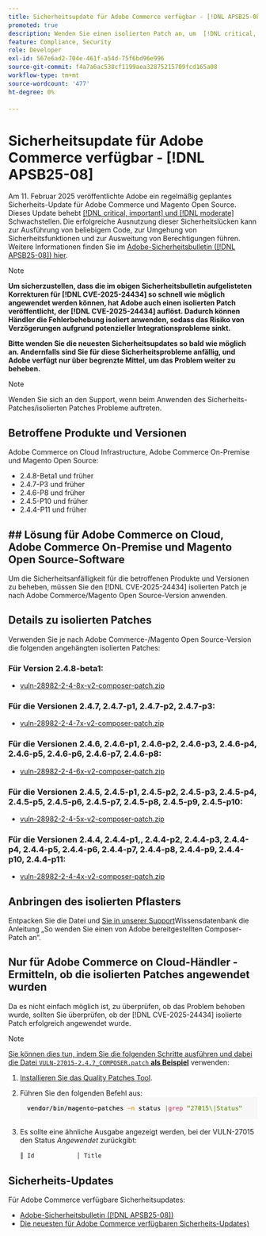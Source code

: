 ```yaml
---
title: Sicherheitsupdate für Adobe Commerce verfügbar - [!DNL APSB25-08]
promoted: true
description: Wenden Sie einen isolierten Patch an, um  [!DNL critical, important, and moderate vulnerabilities]  für Adobe Commerce 2.4.8-beta1, 2.4.7-p3, 2.4.6-p8, 2.4.5-p10, 2.4.4-p11 und frühere Versionen zu beheben.
feature: Compliance, Security
role: Developer
exl-id: 567e6ad2-704e-461f-a54d-75f6bd96e996
source-git-commit: f4a7a6ac538cf1199aea32875215709fcd165a08
workflow-type: tm+mt
source-wordcount: '477'
ht-degree: 0%

---
```


# Sicherheitsupdate für Adobe Commerce verfügbar - [!DNL APSB25-08]

Am 11. Februar 2025 veröffentlichte Adobe ein regelmäßig geplantes Sicherheits-Update für Adobe Commerce und Magento Open Source. Dieses Update behebt [[!DNL critical, important] und  [!DNL moderate]](https://helpx.adobe.com/security/severity-ratings.html) Schwachstellen. Die erfolgreiche Ausnutzung dieser Sicherheitslücken kann zur Ausführung von beliebigem Code, zur Umgehung von Sicherheitsfunktionen und zur Ausweitung von Berechtigungen führen. Weitere Informationen finden Sie im [Adobe-Sicherheitsbulletin ([!DNL APSB25-08]) hier](https://helpx.adobe.com/security/products/magento/apsb25-08.html).

>[!NOTE]
>
>**Um sicherzustellen, dass die im obigen Sicherheitsbulletin aufgelisteten Korrekturen für [!DNL CVE-2025-24434] so schnell wie möglich angewendet werden können, hat Adobe auch einen isolierten Patch veröffentlicht, der [!DNL CVE-2025-24434] auflöst. Dadurch können Händler die Fehlerbehebung isoliert anwenden, sodass das Risiko von Verzögerungen aufgrund potenzieller Integrationsprobleme sinkt.**

**Bitte wenden Sie die neuesten Sicherheitsupdates so bald wie möglich an. Andernfalls sind Sie für diese Sicherheitsprobleme anfällig, und Adobe verfügt nur über begrenzte Mittel, um das Problem weiter zu beheben.**

>[!NOTE]
>
>Wenden Sie sich an den Support, wenn beim Anwenden des Sicherheits-Patches/isolierten Patches Probleme auftreten.

## Betroffene Produkte und Versionen

Adobe Commerce on Cloud Infrastructure, Adobe Commerce On-Premise und Magento Open Source:

* 2.4.8-Beta1 und früher
* 2.4.7-P3 und früher
* 2.4.6-P8 und früher
* 2.4.5-P10 und früher
* 2.4.4-P11 und früher

## ## Lösung für Adobe Commerce on Cloud, Adobe Commerce On-Premise und Magento Open Source-Software

Um die Sicherheitsanfälligkeit für die betroffenen Produkte und Versionen zu beheben, müssen Sie den [!DNL CVE-2025-24434] isolierten Patch je nach Adobe Commerce/Magento Open Source-Version anwenden.

## Details zu isolierten Patches

Verwenden Sie je nach Adobe Commerce-/Magento Open Source-Version die folgenden angehängten isolierten Patches:

### Für Version 2.4.8-beta1:

* [vuln-28982-2-4-8x-v2-composer-patch.zip](assets/vuln-28982-2-4-8x-v2-composer-patch.zip)

### Für die Versionen 2.4.7, 2.4.7-p1, 2.4.7-p2, 2.4.7-p3:

* [vuln-28982-2-4-7x-v2-composer-patch.zip](assets/vuln-28982-2-4-7x-v2-composer-patch.zip)

### Für die Versionen 2.4.6, 2.4.6-p1, 2.4.6-p2, 2.4.6-p3, 2.4.6-p4, 2.4.6-p5, 2.4.6-p6, 2.4.6-p7, 2.4.6-p8:

* [vuln-28982-2-4-6x-v2-composer-patch.zip](assets/vuln-28982-2-4-6x-v2-composer-patch.zip)

### Für die Versionen 2.4.5, 2.4.5-p1, 2.4.5-p2, 2.4.5-p3, 2.4.5-p4, 2.4.5-p5, 2.4.5-p6, 2.4.5-p7, 2.4.5-p8, 2.4.5-p9, 2.4.5-p10:

* [vuln-28982-2-4-5x-v2-composer-patch.zip](assets/vuln-28982-2-4-5x-v2-composer-patch.zip)

### Für die Versionen 2.4.4, 2.4.4-p1,, 2.4.4-p2, 2.4.4-p3, 2.4.4-p4, 2.4.4-p5, 2.4.4-p6, 2.4.4-p7, 2.4.4-p8, 2.4.4-p9, 2.4.4-p10, 2.4.4-p11:

* [vuln-28982-2-4-4x-v2-composer-patch.zip](assets/vuln-28982-2-4-4x-v2-composer-patch.zip)


## Anbringen des isolierten Pflasters

Entpacken Sie die Datei und [ Sie in unserer Support](https://experienceleague.adobe.com/docs/commerce-knowledge-base/kb/how-to/how-to-apply-a-composer-patch-provided-by-magento.html)Wissensdatenbank die Anleitung „So wenden Sie einen von Adobe bereitgestellten Composer-Patch an“.

## Nur für Adobe Commerce on Cloud-Händler - Ermitteln, ob die isolierten Patches angewendet wurden

Da es nicht einfach möglich ist, zu überprüfen, ob das Problem behoben wurde, sollten Sie überprüfen, ob der [!DNL CVE-2025-24434] isolierte Patch erfolgreich angewendet wurde.

>[!NOTE]
>
><u>Sie können dies tun, indem Sie die folgenden Schritte ausführen und dabei die Datei `VULN-27015-2.4.7_COMPOSER.patch` **als Beispiel**</u> verwenden:

1. [Installieren Sie das Quality Patches Tool](https://experienceleague.adobe.com/docs/commerce-operations/tools/quality-patches-tool/usage.html).
1. Führen Sie den folgenden Befehl aus:<br>
   ![CVE-2024-34102-tell-if-patch-applied-code](assets/cve-2024-34102-tell-if-patch-applied-code.png)
1. Es sollte eine ähnliche Ausgabe angezeigt werden, bei der VULN-27015 den Status *Angewendet* zurückgibt:

   ```bash
   ║ Id            │ Title                                                        │ Category        │ Origin                 │ Status      │ Details                                          ║ ║ N/A           │ ../m2-hotfixes/VULN-27015-2.4.7_COMPOSER_patch.patch      │ Other           │ Local                  │ Applied     │ Patch type: Custom                                
   ```

<!-- For Step 2:
     ```bash
    vendor/bin/magento-patches -n status |grep "27015\|Status"
     ```
-->

## Sicherheits-Updates

Für Adobe Commerce verfügbare Sicherheitsupdates:

* [Adobe-Sicherheitsbulletin ([!DNL APSB25-08])](https://helpx.adobe.com/security/products/magento/apsb25-08.html)
* [Die neuesten für Adobe Commerce verfügbaren Sicherheits-Updates)](https://helpx.adobe.com/security/products/magento.html)
